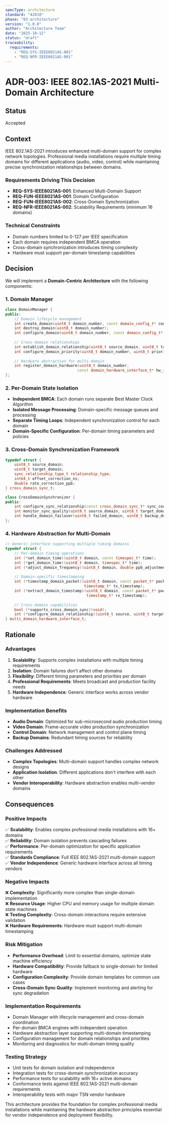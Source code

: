 ```yaml
---
specType: architecture
standard: "42010"
phase: "03-architecture"
version: "1.0.0"
author: "Architecture Team"
date: "2025-10-12"
status: "draft"
traceability:
  requirements:
    - "REQ-SYS-IEEE8021AS-001"
    - "REQ-NFR-IEEE8021AS-001"
---
```


# ADR-003: IEEE 802.1AS-2021 Multi-Domain Architecture

## Status
Accepted

## Context
IEEE 802.1AS-2021 introduces enhanced multi-domain support for complex network topologies. Professional media installations require multiple timing domains for different applications (audio, video, control) while maintaining precise synchronization relationships between domains.

### Requirements Driving This Decision
- **REQ-SYS-IEEE8021AS-001**: Enhanced Multi-Domain Support
- **REQ-FUN-IEEE8021AS-001**: Domain Configuration  
- **REQ-FUN-IEEE8021AS-002**: Cross-Domain Synchronization
- **REQ-NFR-IEEE8021AS-002**: Scalability Requirements (minimum 16 domains)

### Technical Constraints
- Domain numbers limited to 0-127 per IEEE specification
- Each domain requires independent BMCA operation
- Cross-domain synchronization introduces timing complexity
- Hardware must support per-domain timestamp capabilities

## Decision
We will implement a **Domain-Centric Architecture** with the following components:

### 1. Domain Manager
```cpp
class DomainManager {
public:
    // Domain lifecycle management
    int create_domain(uint8_t domain_number, const domain_config_t* config);
    int destroy_domain(uint8_t domain_number);
    int configure_domain(uint8_t domain_number, const domain_config_t* config);
    
    // Cross-domain relationships
    int establish_domain_relationship(uint8_t source_domain, uint8_t target_domain);
    int configure_domain_priority(uint8_t domain_number, uint8_t priority);
    
    // Hardware abstraction for multi-domain
    int register_domain_hardware(uint8_t domain_number, 
                                const domain_hardware_interface_t* hw_if);
};
```

### 2. Per-Domain State Isolation
- **Independent BMCA**: Each domain runs separate Best Master Clock Algorithm
- **Isolated Message Processing**: Domain-specific message queues and processing
- **Separate Timing Loops**: Independent synchronization control for each domain
- **Domain-Specific Configuration**: Per-domain timing parameters and policies

### 3. Cross-Domain Synchronization Framework
```cpp
typedef struct {
    uint8_t source_domain;
    uint8_t target_domain;
    sync_relationship_type_t relationship_type;
    int64_t offset_correction_ns;
    double rate_correction_ppb;
} cross_domain_sync_t;

class CrossDomainSynchronizer {
public:
    int configure_sync_relationship(const cross_domain_sync_t* sync_config);
    int monitor_sync_quality(uint8_t source_domain, uint8_t target_domain);
    int handle_domain_failover(uint8_t failed_domain, uint8_t backup_domain);
};
```

### 4. Hardware Abstraction for Multi-Domain
```cpp
// Generic interface supporting multiple timing domains
typedef struct {
    // Per-domain timing operations
    int (*set_domain_time)(uint8_t domain, const timespec_t* time);
    int (*get_domain_time)(uint8_t domain, timespec_t* time);
    int (*adjust_domain_frequency)(uint8_t domain, double ppb_adjustment);
    
    // Domain-specific timestamping
    int (*timestamp_domain_packet)(uint8_t domain, const packet_t* packet, 
                                   timestamp_t* tx_timestamp);
    int (*extract_domain_timestamp)(uint8_t domain, const packet_t* packet,
                                    timestamp_t* rx_timestamp);
    
    // Cross-domain capabilities
    bool (*supports_cross_domain_sync)(void);
    int (*configure_domain_relationship)(uint8_t source, uint8_t target);
} multi_domain_hardware_interface_t;
```

## Rationale

### **Advantages**
1. **Scalability**: Supports complex installations with multiple timing requirements
2. **Isolation**: Domain failures don't affect other domains
3. **Flexibility**: Different timing parameters and priorities per domain
4. **Professional Requirements**: Meets broadcast and production facility needs
5. **Hardware Independence**: Generic interface works across vendor hardware

### **Implementation Benefits**
- **Audio Domain**: Optimized for sub-microsecond audio production timing
- **Video Domain**: Frame-accurate video production synchronization  
- **Control Domain**: Network management and control plane timing
- **Backup Domains**: Redundant timing sources for reliability

### **Challenges Addressed**
- **Complex Topologies**: Multi-domain support handles complex network designs
- **Application Isolation**: Different applications don't interfere with each other
- **Vendor Interoperability**: Hardware abstraction enables multi-vendor domains

## Consequences

### **Positive Impacts**
✅ **Scalability**: Enables complex professional media installations with 16+ domains  
✅ **Reliability**: Domain isolation prevents cascading failures  
✅ **Performance**: Per-domain optimization for specific application requirements  
✅ **Standards Compliance**: Full IEEE 802.1AS-2021 multi-domain support  
✅ **Vendor Independence**: Generic hardware interface across all timing vendors  

### **Negative Impacts**  
❌ **Complexity**: Significantly more complex than single-domain implementation  
❌ **Resource Usage**: Higher CPU and memory usage for multiple domain state machines  
❌ **Testing Complexity**: Cross-domain interactions require extensive validation  
❌ **Hardware Requirements**: Hardware must support multi-domain timestamping  

### **Risk Mitigation**
- **Performance Overhead**: Limit to essential domains, optimize state machine efficiency
- **Hardware Compatibility**: Provide fallback to single-domain for limited hardware
- **Configuration Complexity**: Provide domain templates for common use cases
- **Cross-Domain Sync Quality**: Implement monitoring and alerting for sync degradation

### **Implementation Requirements**
- Domain Manager with lifecycle management and cross-domain coordination
- Per-domain BMCA engines with independent operation
- Hardware abstraction layer supporting multi-domain timestamping
- Configuration management for domain relationships and priorities
- Monitoring and diagnostics for multi-domain timing quality

### **Testing Strategy**
- Unit tests for domain isolation and independence
- Integration tests for cross-domain synchronization accuracy
- Performance tests for scalability with 16+ active domains
- Conformance tests against IEEE 802.1AS-2021 multi-domain requirements
- Interoperability tests with major TSN vendor hardware

This architecture provides the foundation for complex professional media installations while maintaining the hardware abstraction principles essential for vendor independence and deployment flexibility.